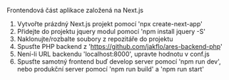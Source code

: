 Frontendová část aplikace založená na Next.js

1) Vytvořte prázdný Next.js projekt pomocí 'npx create-next-app'
2) Přidejte do projektu jquery modul pomocí 'npm install jquery -S'
3) Naklonujte/rozbalte soubory z repozitáře do projektu
4) Spusťte PHP backend z 'https://github.com/jakflo/ares-backend-php'
5) Není-li URL backendu 'localhost:8000', upravte hodnotu v conf.js
6) Spusťte samotný frontend buď develop server pomocí 'npm run dev', 
    nebo produkční server pomocí 'npm run build' a 'npm run start'
